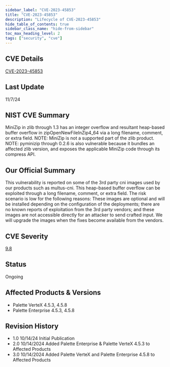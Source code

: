 ```yaml
---
sidebar_label: "CVE-2023-45853"
title: "CVE-2023-45853"
description: "Lifecycle of CVE-2023-45853"
hide_table_of_contents: true
sidebar_class_name: "hide-from-sidebar"
toc_max_heading_level: 2
tags: ["security", "cve"]
---
```


## CVE Details

[CVE-2023-45853](https://nvd.nist.gov/vuln/detail/CVE-2023-45853)

## Last Update

11/7/24

## NIST CVE Summary

MiniZip in zlib through 1.3 has an integer overflow and resultant heap-based buffer overflow in zipOpenNewFileInZip4_64
via a long filename, comment, or extra field. NOTE: MiniZip is not a supported part of the zlib product. NOTE: pyminizip
through 0.2.6 is also vulnerable because it bundles an affected zlib version, and exposes the applicable MiniZip code
through its compress API.

## Our Official Summary

This vulnerability is reported on some of the 3rd party cni images used by our products such as multus-cni. This
heap-based buffer overflow can be exploited through a long filename, comment, or extra field. The risk scenario is low
for the following reasons: These images are optional and will be installed depending on the configuration of the
deployments; there are no known reports of exploitation from the 3rd party vendors; and these images are not accessible
directly for an attacker to send crafted input. We will upgrade the images when the fixes become available from the
vendors.

## CVE Severity

[9.8](https://nvd.nist.gov/vuln/detail/CVE-2023-45853)

## Status

Ongoing

## Affected Products & Versions

- Palette VerteX 4.5.3, 4.5.8
- Palette Enterprise 4.5.3, 4.5.8

## Revision History

- 1.0 10/14/24 Initial Publication
- 2.0 10/14/2024 Added Palette Enterprise & Palette VerteX 4.5.3 to Affected Products
- 3.0 10/14/2024 Added Palette VerteX and Palette Enterprise 4.5.8 to Affected Products
